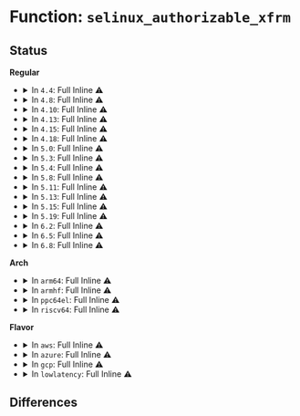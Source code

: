 # Function: <code>selinux_authorizable_xfrm</code>

## Status
<b>Regular</b>
<ul>
<li>
<details>
<summary>In <code>4.4</code>: Full Inline ⚠️</summary>

**Collision:** Unique Static

**Inline:** Full

**Transformation:** False

**Instances:**

```
In security/selinux/xfrm.c (ffffffff8135ce12)
Location: security/selinux/xfrm.c:68
Inline: True
Inline callers:
  - security/selinux/xfrm.c:selinux_xfrm_state_pol_flow_match
  - security/selinux/xfrm.c:selinux_xfrm_skb_sid
  - security/selinux/xfrm.c:selinux_xfrm_sock_rcv_skb
  - security/selinux/xfrm.c:selinux_xfrm_postroute_last
```
</details>
</li>
<li>
<details>
<summary>In <code>4.8</code>: Full Inline ⚠️</summary>

**Collision:** Unique Static

**Inline:** Full

**Transformation:** False

**Instances:**

```
In security/selinux/xfrm.c (ffffffff813931e4)
Location: security/selinux/xfrm.c:68
Inline: True
Inline callers:
  - security/selinux/xfrm.c:selinux_xfrm_postroute_last
  - security/selinux/xfrm.c:selinux_xfrm_sock_rcv_skb
  - security/selinux/xfrm.c:selinux_xfrm_skb_sid
  - security/selinux/xfrm.c:selinux_xfrm_state_pol_flow_match
```
</details>
</li>
<li>
<details>
<summary>In <code>4.10</code>: Full Inline ⚠️</summary>

**Collision:** Unique Static

**Inline:** Full

**Transformation:** False

**Instances:**

```
In security/selinux/xfrm.c (ffffffff813a9e04)
Location: security/selinux/xfrm.c:68
Inline: True
Inline callers:
  - security/selinux/xfrm.c:selinux_xfrm_postroute_last
  - security/selinux/xfrm.c:selinux_xfrm_sock_rcv_skb
  - security/selinux/xfrm.c:selinux_xfrm_skb_sid
  - security/selinux/xfrm.c:selinux_xfrm_state_pol_flow_match
```
</details>
</li>
<li>
<details>
<summary>In <code>4.13</code>: Full Inline ⚠️</summary>

**Collision:** Unique Static

**Inline:** Full

**Transformation:** False

**Instances:**

```
In security/selinux/xfrm.c (ffffffff813c07e9)
Location: security/selinux/xfrm.c:68
Inline: True
Inline callers:
  - security/selinux/xfrm.c:selinux_xfrm_postroute_last
  - security/selinux/xfrm.c:selinux_xfrm_sock_rcv_skb
  - security/selinux/xfrm.c:selinux_xfrm_skb_sid
  - security/selinux/xfrm.c:selinux_xfrm_state_pol_flow_match
```
</details>
</li>
<li>
<details>
<summary>In <code>4.15</code>: Full Inline ⚠️</summary>

**Collision:** Unique Static

**Inline:** Full

**Transformation:** False

**Instances:**

```
In security/selinux/xfrm.c (ffffffff813e6989)
Location: security/selinux/xfrm.c:68
Inline: True
Inline callers:
  - security/selinux/xfrm.c:selinux_xfrm_postroute_last
  - security/selinux/xfrm.c:selinux_xfrm_sock_rcv_skb
  - security/selinux/xfrm.c:selinux_xfrm_skb_sid
  - security/selinux/xfrm.c:selinux_xfrm_state_pol_flow_match
```
</details>
</li>
<li>
<details>
<summary>In <code>4.18</code>: Full Inline ⚠️</summary>

**Collision:** Unique Static

**Inline:** Full

**Transformation:** False

**Instances:**

```
In security/selinux/xfrm.c (ffffffff814176d9)
Location: security/selinux/xfrm.c:68
Inline: True
Inline callers:
  - security/selinux/xfrm.c:selinux_xfrm_postroute_last
  - security/selinux/xfrm.c:selinux_xfrm_sock_rcv_skb
  - security/selinux/xfrm.c:selinux_xfrm_skb_sid
  - security/selinux/xfrm.c:selinux_xfrm_state_pol_flow_match
```
</details>
</li>
<li>
<details>
<summary>In <code>5.0</code>: Full Inline ⚠️</summary>

**Collision:** Unique Static

**Inline:** Full

**Transformation:** False

**Instances:**

```
In security/selinux/xfrm.c (ffffffff81433c09)
Location: security/selinux/xfrm.c:68
Inline: True
Inline callers:
  - security/selinux/xfrm.c:selinux_xfrm_postroute_last
  - security/selinux/xfrm.c:selinux_xfrm_sock_rcv_skb
  - security/selinux/xfrm.c:selinux_xfrm_skb_sid
  - security/selinux/xfrm.c:selinux_xfrm_skb_sid_ingress
  - security/selinux/xfrm.c:selinux_xfrm_state_pol_flow_match
```
</details>
</li>
<li>
<details>
<summary>In <code>5.3</code>: Full Inline ⚠️</summary>

**Collision:** Unique Static

**Inline:** Full

**Transformation:** False

**Instances:**

```
In security/selinux/xfrm.c (ffffffff8146169b)
Location: security/selinux/xfrm.c:65
Inline: True
Inline callers:
  - security/selinux/xfrm.c:selinux_xfrm_postroute_last
  - security/selinux/xfrm.c:selinux_xfrm_sock_rcv_skb
  - security/selinux/xfrm.c:selinux_xfrm_skb_sid
  - security/selinux/xfrm.c:selinux_xfrm_skb_sid_ingress
  - security/selinux/xfrm.c:selinux_xfrm_state_pol_flow_match
```
</details>
</li>
<li>
<details>
<summary>In <code>5.4</code>: Full Inline ⚠️</summary>

**Collision:** Unique Static

**Inline:** Full

**Transformation:** False

**Instances:**

```
In security/selinux/xfrm.c (ffffffff8147b44b)
Location: security/selinux/xfrm.c:65
Inline: True
Inline callers:
  - security/selinux/xfrm.c:selinux_xfrm_postroute_last
  - security/selinux/xfrm.c:selinux_xfrm_sock_rcv_skb
  - security/selinux/xfrm.c:selinux_xfrm_skb_sid
  - security/selinux/xfrm.c:selinux_xfrm_skb_sid_ingress
  - security/selinux/xfrm.c:selinux_xfrm_state_pol_flow_match
```
</details>
</li>
<li>
<details>
<summary>In <code>5.8</code>: Full Inline ⚠️</summary>

**Collision:** Unique Static

**Inline:** Full

**Transformation:** False

**Instances:**

```
In security/selinux/xfrm.c (ffffffff814d09f4)
Location: security/selinux/xfrm.c:65
Inline: True
Inline callers:
  - security/selinux/xfrm.c:selinux_xfrm_postroute_last
  - security/selinux/xfrm.c:selinux_xfrm_sock_rcv_skb
  - security/selinux/xfrm.c:selinux_xfrm_skb_sid
  - security/selinux/xfrm.c:selinux_xfrm_skb_sid_ingress
  - security/selinux/xfrm.c:selinux_xfrm_state_pol_flow_match
```
</details>
</li>
<li>
<details>
<summary>In <code>5.11</code>: Full Inline ⚠️</summary>

**Collision:** Unique Static

**Inline:** Full

**Transformation:** False

**Instances:**

```
In security/selinux/xfrm.c (ffffffff814edf04)
Location: security/selinux/xfrm.c:65
Inline: True
Inline callers:
  - security/selinux/xfrm.c:selinux_xfrm_postroute_last
  - security/selinux/xfrm.c:selinux_xfrm_sock_rcv_skb
  - security/selinux/xfrm.c:selinux_xfrm_skb_sid
  - security/selinux/xfrm.c:selinux_xfrm_skb_sid_ingress
  - security/selinux/xfrm.c:selinux_xfrm_state_pol_flow_match
```
</details>
</li>
<li>
<details>
<summary>In <code>5.13</code>: Full Inline ⚠️</summary>

**Collision:** Unique Static

**Inline:** Full

**Transformation:** False

**Instances:**

```
In security/selinux/xfrm.c (ffffffff814f4c74)
Location: security/selinux/xfrm.c:65
Inline: True
Inline callers:
  - security/selinux/xfrm.c:selinux_xfrm_postroute_last
  - security/selinux/xfrm.c:selinux_xfrm_sock_rcv_skb
  - security/selinux/xfrm.c:selinux_xfrm_skb_sid
  - security/selinux/xfrm.c:selinux_xfrm_skb_sid_ingress
  - security/selinux/xfrm.c:selinux_xfrm_state_pol_flow_match
```
</details>
</li>
<li>
<details>
<summary>In <code>5.15</code>: Full Inline ⚠️</summary>

**Collision:** Unique Static

**Inline:** Full

**Transformation:** False

**Instances:**

```
In security/selinux/xfrm.c (ffffffff8154f674)
Location: security/selinux/xfrm.c:65
Inline: True
Inline callers:
  - security/selinux/xfrm.c:selinux_xfrm_postroute_last
  - security/selinux/xfrm.c:selinux_xfrm_sock_rcv_skb
  - security/selinux/xfrm.c:selinux_xfrm_skb_sid
  - security/selinux/xfrm.c:selinux_xfrm_skb_sid_ingress
  - security/selinux/xfrm.c:selinux_xfrm_state_pol_flow_match
```
</details>
</li>
<li>
<details>
<summary>In <code>5.19</code>: Full Inline ⚠️</summary>

**Collision:** Unique Static

**Inline:** Full

**Transformation:** False

**Instances:**

```
In security/selinux/xfrm.c (ffffffff815e897c)
Location: security/selinux/xfrm.c:65
Inline: True
Inline callers:
  - security/selinux/xfrm.c:selinux_xfrm_postroute_last
  - security/selinux/xfrm.c:selinux_xfrm_sock_rcv_skb
  - security/selinux/xfrm.c:selinux_xfrm_skb_sid
  - security/selinux/xfrm.c:selinux_xfrm_skb_sid_ingress
  - security/selinux/xfrm.c:selinux_xfrm_state_pol_flow_match
```
</details>
</li>
<li>
<details>
<summary>In <code>6.2</code>: Full Inline ⚠️</summary>

**Collision:** Unique Static

**Inline:** Full

**Transformation:** False

**Instances:**

```
In security/selinux/xfrm.c (ffffffff816981bc)
Location: security/selinux/xfrm.c:65
Inline: True
Inline callers:
  - security/selinux/xfrm.c:selinux_xfrm_postroute_last
  - security/selinux/xfrm.c:selinux_xfrm_sock_rcv_skb
  - security/selinux/xfrm.c:selinux_xfrm_skb_sid
  - security/selinux/xfrm.c:selinux_xfrm_skb_sid_ingress
  - security/selinux/xfrm.c:selinux_xfrm_state_pol_flow_match
```
</details>
</li>
<li>
<details>
<summary>In <code>6.5</code>: Full Inline ⚠️</summary>

**Collision:** Unique Static

**Inline:** Full

**Transformation:** False

**Instances:**

```
In security/selinux/xfrm.c (ffffffff816d0688)
Location: security/selinux/xfrm.c:65
Inline: True
Inline callers:
  - security/selinux/xfrm.c:selinux_xfrm_postroute_last
  - security/selinux/xfrm.c:selinux_xfrm_sock_rcv_skb
  - security/selinux/xfrm.c:selinux_xfrm_skb_sid
  - security/selinux/xfrm.c:selinux_xfrm_skb_sid_ingress
  - security/selinux/xfrm.c:selinux_xfrm_state_pol_flow_match
```
</details>
</li>
<li>
<details>
<summary>In <code>6.8</code>: Full Inline ⚠️</summary>

**Collision:** Unique Static

**Inline:** Full

**Transformation:** False

**Instances:**

```
In security/selinux/xfrm.c (ffffffff8170cca8)
Location: security/selinux/xfrm.c:65
Inline: True
Inline callers:
  - security/selinux/xfrm.c:selinux_xfrm_postroute_last
  - security/selinux/xfrm.c:selinux_xfrm_sock_rcv_skb
  - security/selinux/xfrm.c:selinux_xfrm_skb_sid
  - security/selinux/xfrm.c:selinux_xfrm_skb_sid_ingress
  - security/selinux/xfrm.c:selinux_xfrm_state_pol_flow_match
```
</details>
</li>
</ul>
<b>Arch</b>
<ul>
<li>
<details>
<summary>In <code>arm64</code>: Full Inline ⚠️</summary>

**Collision:** Unique Static

**Inline:** Full

**Transformation:** False

**Instances:**

```
In security/selinux/xfrm.c (ffff80001056bd94)
Location: security/selinux/xfrm.c:65
Inline: True
Inline callers:
  - security/selinux/xfrm.c:selinux_xfrm_postroute_last
  - security/selinux/xfrm.c:selinux_xfrm_sock_rcv_skb
  - security/selinux/xfrm.c:selinux_xfrm_skb_sid
  - security/selinux/xfrm.c:selinux_xfrm_skb_sid_ingress
  - security/selinux/xfrm.c:selinux_xfrm_state_pol_flow_match
```
</details>
</li>
<li>
<details>
<summary>In <code>armhf</code>: Full Inline ⚠️</summary>

**Collision:** Unique Static

**Inline:** Full

**Transformation:** False

**Instances:**

```
In security/selinux/xfrm.c (c071f6b0)
Location: security/selinux/xfrm.c:65
Inline: True
Inline callers:
  - security/selinux/xfrm.c:selinux_xfrm_postroute_last
  - security/selinux/xfrm.c:selinux_xfrm_sock_rcv_skb
  - security/selinux/xfrm.c:selinux_xfrm_skb_sid
  - security/selinux/xfrm.c:selinux_xfrm_skb_sid_ingress
  - security/selinux/xfrm.c:selinux_xfrm_state_pol_flow_match
```
</details>
</li>
<li>
<details>
<summary>In <code>ppc64el</code>: Full Inline ⚠️</summary>

**Collision:** Unique Static

**Inline:** Full

**Transformation:** False

**Instances:**

```
In security/selinux/xfrm.c (c0000000006cfd64)
Location: security/selinux/xfrm.c:65
Inline: True
Inline callers:
  - security/selinux/xfrm.c:selinux_xfrm_postroute_last
  - security/selinux/xfrm.c:selinux_xfrm_sock_rcv_skb
  - security/selinux/xfrm.c:selinux_xfrm_skb_sid
  - security/selinux/xfrm.c:selinux_xfrm_skb_sid_ingress
  - security/selinux/xfrm.c:selinux_xfrm_state_pol_flow_match
```
</details>
</li>
<li>
<details>
<summary>In <code>riscv64</code>: Full Inline ⚠️</summary>

**Collision:** Unique Static

**Inline:** Full

**Transformation:** False

**Instances:**

```
In security/selinux/xfrm.c (ffffffe0003c09d8)
Location: security/selinux/xfrm.c:65
Inline: True
Inline callers:
  - security/selinux/xfrm.c:selinux_xfrm_postroute_last
  - security/selinux/xfrm.c:selinux_xfrm_sock_rcv_skb
  - security/selinux/xfrm.c:selinux_xfrm_skb_sid
  - security/selinux/xfrm.c:selinux_xfrm_skb_sid_ingress
  - security/selinux/xfrm.c:selinux_xfrm_state_pol_flow_match
```
</details>
</li>
</ul>
<b>Flavor</b>
<ul>
<li>
<details>
<summary>In <code>aws</code>: Full Inline ⚠️</summary>

**Collision:** Unique Static

**Inline:** Full

**Transformation:** False

**Instances:**

```
In security/selinux/xfrm.c (ffffffff81473a2b)
Location: security/selinux/xfrm.c:65
Inline: True
Inline callers:
  - security/selinux/xfrm.c:selinux_xfrm_postroute_last
  - security/selinux/xfrm.c:selinux_xfrm_sock_rcv_skb
  - security/selinux/xfrm.c:selinux_xfrm_skb_sid
  - security/selinux/xfrm.c:selinux_xfrm_skb_sid_ingress
  - security/selinux/xfrm.c:selinux_xfrm_state_pol_flow_match
```
</details>
</li>
<li>
<details>
<summary>In <code>azure</code>: Full Inline ⚠️</summary>

**Collision:** Unique Static

**Inline:** Full

**Transformation:** False

**Instances:**

```
In security/selinux/xfrm.c (ffffffff8146444b)
Location: security/selinux/xfrm.c:65
Inline: True
Inline callers:
  - security/selinux/xfrm.c:selinux_xfrm_postroute_last
  - security/selinux/xfrm.c:selinux_xfrm_sock_rcv_skb
  - security/selinux/xfrm.c:selinux_xfrm_skb_sid
  - security/selinux/xfrm.c:selinux_xfrm_skb_sid_ingress
  - security/selinux/xfrm.c:selinux_xfrm_state_pol_flow_match
```
</details>
</li>
<li>
<details>
<summary>In <code>gcp</code>: Full Inline ⚠️</summary>

**Collision:** Unique Static

**Inline:** Full

**Transformation:** False

**Instances:**

```
In security/selinux/xfrm.c (ffffffff8146facb)
Location: security/selinux/xfrm.c:65
Inline: True
Inline callers:
  - security/selinux/xfrm.c:selinux_xfrm_postroute_last
  - security/selinux/xfrm.c:selinux_xfrm_sock_rcv_skb
  - security/selinux/xfrm.c:selinux_xfrm_skb_sid
  - security/selinux/xfrm.c:selinux_xfrm_skb_sid_ingress
  - security/selinux/xfrm.c:selinux_xfrm_state_pol_flow_match
```
</details>
</li>
<li>
<details>
<summary>In <code>lowlatency</code>: Full Inline ⚠️</summary>

**Collision:** Unique Static

**Inline:** Full

**Transformation:** False

**Instances:**

```
In security/selinux/xfrm.c (ffffffff8148733b)
Location: security/selinux/xfrm.c:65
Inline: True
Inline callers:
  - security/selinux/xfrm.c:selinux_xfrm_postroute_last
  - security/selinux/xfrm.c:selinux_xfrm_sock_rcv_skb
  - security/selinux/xfrm.c:selinux_xfrm_skb_sid
  - security/selinux/xfrm.c:selinux_xfrm_skb_sid_ingress
  - security/selinux/xfrm.c:selinux_xfrm_state_pol_flow_match
```
</details>
</li>
</ul>

## Differences

